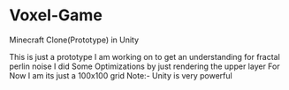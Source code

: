 # Voxel-Game
Minecraft Clone(Prototype) in Unity


This is just a prototype I am working on to get an understanding for fractal perlin noise
I did Some Optimizations by just rendering the upper layer 
For Now I am its just a 100x100 grid 
Note:-  Unity is very powerful

